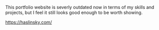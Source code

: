 This portfolio website is severly outdated now in terms of my skills and projects, but I feel it still looks good enough to be worth showing. 

https://haslinsky.com/
